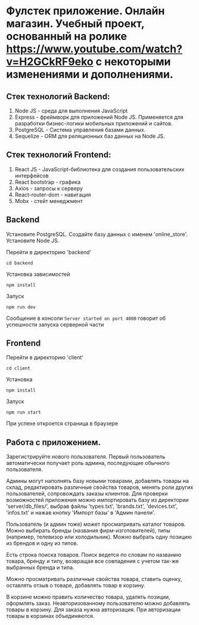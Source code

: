 # Фулстек приложение. Онлайн магазин. Учебный проект, основанный на ролике https://www.youtube.com/watch?v=H2GCkRF9eko с некоторыми изменениями и дополнениями.

## Стек технологий Backend:
1. Node JS - среда для выполнения JavaScript
2. Express - фреймворк для приложений Node JS. Применяется для разработки бизнес-логики мобильных приложений и сайтов.
3. PostgreSQL - Система управления базами данных.
4. Sequelize - ORM для реляционных баз данных на Node JS.

## Стек технологий Frontend:
1. React JS - JavaScript-библиотека для создания пользовательских интерфейсов
2. React bootstrap - графика
3. Axios - запросы к серверу
4. React-router-dom - навигация
5. Mobx - стейт менеджмент

## Backend

Установите PostgreSQL.
Создайте базу данных с именем 'online_store'.
Установите Node JS. 

Перейти в директорию 'backend'
```
cd backend
```

Установка зависимостей
```
npm install
```

Запуск
```
npm run dev
```
Сообщение в консоли `Server started on port 4000` говорит об успешности запуска серверной части

## Frontend

Перейти в директорию 'client'
```
cd client
```
Установка
```
npm install
```
Запуск
```
npm run start
```
При успехе откроется страница в браузере

## Работа с приложением.
Зарегистрируйте нового пользователя. Первый пользователь автоматически получает роль админа, последующие обычного пользователя.

Админы могут наполнять базу новыми товарами, добавлять товары на склад, редактировать различные свойства товаров, менять роли других пользователей, сопровождать заказы клиентов. Для проверки возможностей приложения можно импортировать базу из директории 'server/db_files/', выбрав файлы 'types.txt', 'brands.txt', 'devices.txt', 'infos.txt' и нажав кнопку 'Импорт базы' в 'Админ панели'.

Пользователь (и админ тоже) может просматривать каталог товаров. Можно выбирать бренды (названия фирм-изготовителей), типы (например, телевизор или холодильник). Можно выбрать одну позицию из брендов и одну из типов.

Есть строка поиска товаров. Поиск ведется по словам по названию товара, бренду и типу, возвращая все совпадения с учетом так-же выбранных бренда и типа.

Можно просматривать различные свойства товара, ставить оценку, оставлять отзыв о товаре, добавлять товар в корзину.

В корзине можно править количество товара, удалять позиции, оформлять заказ.
Неавторизованному пользователю можно добавлять товары в корзину. Для заказа нужна авторизация. При авторизации товары в корзинах объединяются.
